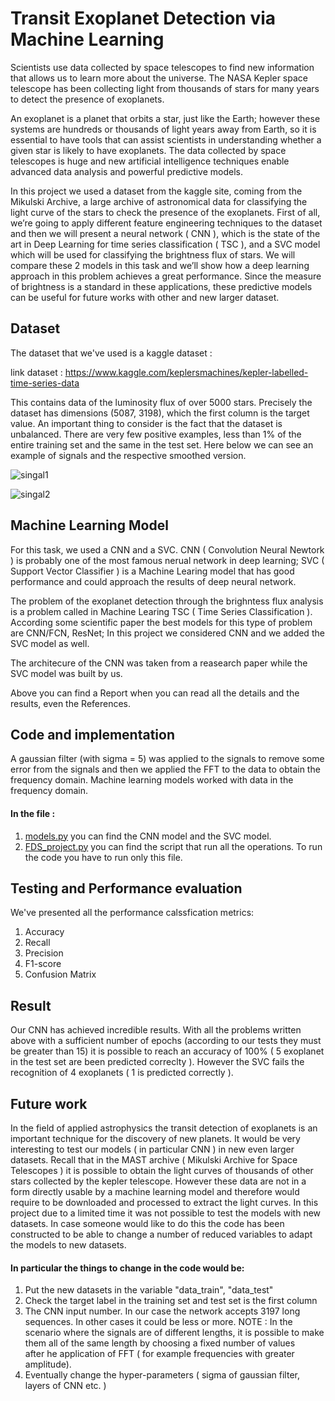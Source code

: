 # Transit Exoplanet Detection via Machine Learning


Scientists use data collected by space telescopes to find new information that allows us to learn more about the universe. The NASA Kepler space telescope has been collecting light from thousands of stars for many years to detect the presence of exoplanets.

An exoplanet is a planet that orbits a star, just like the Earth; however these systems are hundreds or thousands of light years away from Earth, so it is essential to have tools that can assist scientists in understanding whether a given star is likely to have exoplanets. The data collected by space telescopes is huge and new artificial intelligence techniques enable advanced data analysis and powerful predictive models.


In this project we used a dataset from the kaggle site, coming from the Mikulski Archive, a large archive of astronomical data for classifying the light curve of the stars to check the presence of the exoplanets. First of all, we’re going to apply different feature engineering techniques to the dataset and then we will present a neural network ( CNN ), which is the state of the art in Deep Learning for time series classification ( TSC ), and a SVC model which will be used for classifying the brightness flux of stars. We will compare these 2 models in this task and we’ll show how a deep learning approach in this problem achieves a great performance. Since the measure of brightness is a standard in these applications, these predictive models can be useful for future works with other and new larger dataset.




## Dataset

The dataset that we've used is a kaggle dataset :

link dataset : https://www.kaggle.com/keplersmachines/kepler-labelled-time-series-data

This contains data of the luminosity flux of over 5000 stars. Precisely the dataset has dimensions (5087, 3198), which the first column is the target value.
An important thing to consider is the fact that the dataset is unbalanced. There are very few positive examples, less than 1% of the entire training set and the same in the test set. Here below we can see an example of signals and the respective smoothed version.

![ singal1 ](https://github.com/senad96/exoplanet-detection-via-DeepLearning_v1/blob/main/Images/signal1.png?raw=true)


![ singal2 ](https://github.com/senad96/exoplanet-detection-via-DeepLearning_v1/blob/main/Images/singall2_gauss.png?raw=true)


## Machine Learning Model

For this task, we used a CNN and a SVC. CNN ( Convolution Neural Newtork ) is probably one of the most famous nerual network in deep learning; 
SVC ( Support Vector Classifier ) is a Machine Learing model that has good performance and could approach the results of deep neural network.


The problem of the exoplanet detection through the brighntess flux analysis is a problem called in Machine Learing TSC ( Time Series Classification ).
According some scientific paper the best models for this type of problem are CNN/FCN, ResNet; In this project we considered CNN and we added the SVC model as well.

The architecure of the CNN was taken from a reasearch paper while the SVC model was built by us.

Above you can find a Report when you can read all the details and the results, even the References.




## Code and implementation


A gaussian filter (with sigma = 5) was applied to the signals to remove some error from the signals and then we applied the FFT to the data to obtain the frequency domain. Machine learning models worked with data in the frequency domain.

#### In the file : 

1) [models.py](https://github.com/senad96/exoplanet-detection-via-DeepLearning_v1/blob/main/models.py) you can find the CNN model and the SVC model.
2) [FDS_project.py](https://github.com/senad96/exoplanet-detection-via-DeepLearning_v1/blob/main/FDS_project.py) you can find the script that run all the operations. To run the code you have to run only this file.



## Testing and Performance evaluation

We've presented all the performance calssfication metrics: 

1) Accuracy
2) Recall
3) Precision
4) F1-score
5) Confusion Matrix

## Result

Our CNN has achieved incredible results. With all the problems written above with a sufficient number of epochs (according to our tests they must be greater than 15) it is possible to reach an accuracy of 100% ( 5 exoplanet in the test set are been predicted correclty ).
However the SVC fails the recognition of 4 exoplanets ( 1 is predicted correctly ).




## Future work

In the field of applied astrophysics the transit detection of exoplanets is an important technique for the discovery of new planets.
It would be very interesting to test our models ( in particular CNN ) in new even larger datasets. Recall that in the MAST archive ( Mikulski Archive for Space Telescopes ) it is possible to obtain the light curves of thousands of other stars collected by the kepler telescope. However these data are not in a form directly usable by a machine learning model and therefore would require to be downloaded and processed to extract the light curves.
In this project due to a limited time it was not possible to test the models with new datasets. In case someone would like to do this the code has been constructed to be able to change a number of reduced variables to adapt the models to new datasets. 

#### In particular the things to change in the code would be:


1) Put the new datasets in the variable "data_train", "data_test"
2) Check the target label in the training set and test set is the first column
3) The CNN input number. In our case the network accepts 3197 long sequences. In other cases it could be less or more.
   NOTE : In the scenario where the signals are of different lengths, it is possible to make them all of the same length by choosing a fixed number of values     
          after he application of FFT ( for example frequencies with greater amplitude).
5) Eventually change the hyper-parameters ( sigma of gaussian filter, layers of CNN etc. ) 










